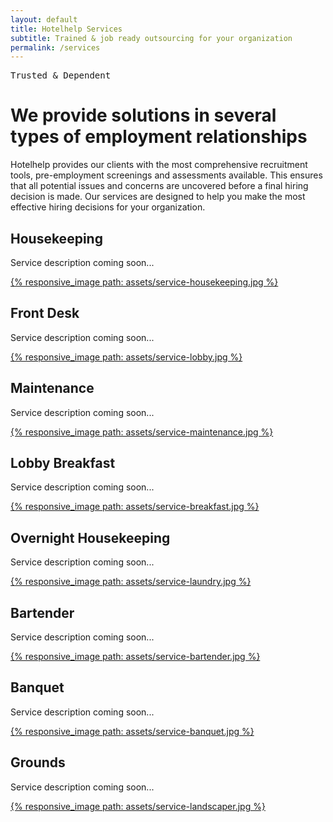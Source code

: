 ```yaml
---
layout: default
title: Hotelhelp Services
subtitle: Trained & job ready outsourcing for your organization
permalink: /services
---
```


<div id="services" class="plus-tile-tx pb-3">
	<div class="container thiner py-2 px-3 mb-2 px-sm-1 center">
		<pre>Trusted & Dependent</pre>
		<h1 class="mt-0">We provide solutions in several types of employment relationships</h1>
		<p>Hotelhelp provides our clients with the most comprehensive recruitment tools, pre-employment screenings and assessments available. This ensures that all potential issues and concerns are uncovered before a final hiring decision is made. Our services are designed to help you make the most effective hiring decisions for your organization.</p>
	</div>
	<div class="service-item container thin">
		<div class="flex fx-apart fx-wrap pt-0">
			<div class="service-info fx-item-2 fx-item-sm-1">
				<h2>Housekeeping</h2>
				<p class="pb-1">Service description coming soon...</p>
				<!-- <a href="/services/housekeeping" class="btn">Learn more</a> -->
			</div>
			<div class="service-img fx-item-2 fx-item-sm-1">
				<!-- <a href="/services/housekeeping"> -->
				<a href="#">
					<div class="border-offset padding-none">
						{% responsive_image path: assets/service-housekeeping.jpg %}
					</div>
				</a>
			</div>
		</div>
	</div>
	<div class="service-item container thin">
		<div class="flex fx-apart fx-wrap pt-0">
			<div class="service-info fx-item-2 fx-item-sm-1">
				<h2>Front Desk</h2>
				<p class="pb-1">Service description coming soon...</p>
				<!-- <a href="/services/front-desk" class="btn">Learn more</a> -->
			</div>
			<div class="service-img fx-item-2 fx-item-sm-1">
				<!-- <a href="/services/front-desk"> -->
				<a href="#">
					<div class="border-offset padding-none">
						{% responsive_image path: assets/service-lobby.jpg %}
					</div>
				</a>
			</div>
		</div>
	</div>
	<div class="service-item container thin">
		<div class="flex fx-apart fx-wrap pt-0">
			<div class="service-info fx-item-2 fx-item-sm-1">
				<h2>Maintenance</h2>
				<p class="pb-1">Service description coming soon...</p>
				<!-- <a href="/services/maintenance" class="btn">Learn more</a> -->
			</div>
			<div class="service-img fx-item-2 fx-item-sm-1">
				<!-- <a href="/services/maintenance"> -->
				<a href="#">
					<div class="border-offset padding-none">
						{% responsive_image path: assets/service-maintenance.jpg %}
					</div>
				</a>
			</div>
		</div>
	</div>
	<div class="service-item container thin">
		<div class="flex fx-apart fx-wrap pt-0">
			<div class="service-info fx-item-2 fx-item-sm-1">
				<h2>Lobby Breakfast</h2>
				<p class="pb-1">Service description coming soon...</p>
				<!-- <a href="/services/lobby-breakfast" class="btn">Learn more</a> -->
			</div>
			<div class="service-img fx-item-2 fx-item-sm-1">
				<!-- <a href="/services/lobby-breakfast"> -->
				<a href="#">					
					<div class="border-offset padding-none">
						{% responsive_image path: assets/service-breakfast.jpg %}
					</div>
				</a>
			</div>
		</div>
	</div>
	<div class="service-item container thin">
		<div class="flex fx-apart fx-wrap pt-0">
			<div class="service-info fx-item-2 fx-item-sm-1">
				<h2>Overnight Housekeeping</h2>
				<p class="pb-1">Service description coming soon...</p>
				<!-- <a href="/services/laundry" class="btn">Learn more</a> -->
			</div>
			<div class="service-img fx-item-2 fx-item-sm-1">
				<!-- <a href="/services/laundry"> -->
				<a href="#">
					<div class="border-offset padding-none">
						{% responsive_image path: assets/service-laundry.jpg %}
					</div>
				</a>
			</div>
		</div>
	</div>
	<div class="service-item container thin">
		<div class="flex fx-apart fx-wrap pt-0">
			<div class="service-info fx-item-2 fx-item-sm-1">
				<h2>Bartender</h2>
				<p class="pb-1">Service description coming soon...</p>
				<!-- <a href="/services/shuttle" class="btn">Learn more</a> -->
			</div>
			<div class="service-img fx-item-2 fx-item-sm-1">
				<!-- <a href="/services/shuttle"> -->
				<a href="#">
					<div class="border-offset padding-none">
						{% responsive_image path: assets/service-bartender.jpg %}
					</div>
				</a>
			</div>
		</div>
	</div>
	<div class="service-item container thin">
		<div class="flex fx-apart fx-wrap pt-0">
			<div class="service-info fx-item-2 fx-item-sm-1">
				<h2>Banquet</h2>
				<p class="pb-1">Service description coming soon...</p>
				<!-- <a href="/services/banquet" class="btn">Learn more</a> -->
			</div>
			<div class="service-img fx-item-2 fx-item-sm-1">
				<!-- <a href="/services/banquet"> -->
				<a href="#">
					<div class="border-offset padding-none">
						{% responsive_image path: assets/service-banquet.jpg %}
					</div>
				</a>
			</div>
		</div>
	</div>
	<div class="service-item container thin">
		<div class="flex fx-apart fx-wrap pt-0">
			<div class="service-info fx-item-2 fx-item-sm-1">
				<h2>Grounds</h2>
				<p class="pb-1">Service description coming soon...</p>
				<!-- <a href="/services/grounds" class="btn">Learn more</a> -->
			</div>
			<div class="service-img fx-item-2 fx-item-sm-1">
				<!-- <a href="/services/grounds"> -->
				<a href="#">
					<div class="border-offset padding-none">
						{% responsive_image path: assets/service-landscaper.jpg %}
					</div>
				</a>
			</div>
		</div>
	</div>
</div>

<!-- {% include featured-cases.html %} -->
